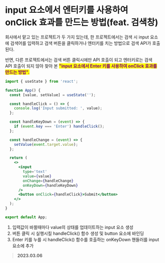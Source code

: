 # input 요소에서 엔터키를 사용하여 onClick 효과를 만드는 방법(feat. 검색창)

회사에서 맡고 있는 프로젝트가 두 가지 있는데, 한 프로젝트에서는 검색 시 input 요소에 검색어를 입력하고 검색 버튼을 클릭하거나 엔터키를 치는 방법으로 검색 API가 호출된다.

반면, 다른 프로젝트에서는 검색 버튼 클릭시에만 API 호출이 되고 엔터키로는 검색 API 호출이 되지 않아 찾아 본 <mark style="color:purple;">**"input 요소에서 Enter 키를 사용하여 onClick 효과를 만드는 방법".**</mark>

```jsx
import { useState } from 'react';

function App() {
  const [value, setValue] = useState('');

  const handleClick = () => {
    console.log('Input submitted: ', value);
  };

  const handleKeyDown = (event) => {
    if (event.key === 'Enter') handleClick();
  };

  const handleChange = (event) => {
    setValue(event.target.value);
  };

  return (
    <>
      <input
        type='text'
        value={value}
        onChange={handleChange}
        onKeyDown={handleKeyDown}
      />
      <button onClick={handleClick}>Submit</button>
    </>
  );
}

export default App;
```

1. 입력값이 바뀔때마다 value의 상태를 업데이트하는 input 요소 생성
2. 버튼 클릭 시 실행시킬 handleClick() 함수 생성 및 button 요소에 바인딩
3. Enter 키를 누를 시 handleClick() 함수를 호출하는 onKeyDown 핸들러를 input 요소에 추가

> **2023.03.06**
